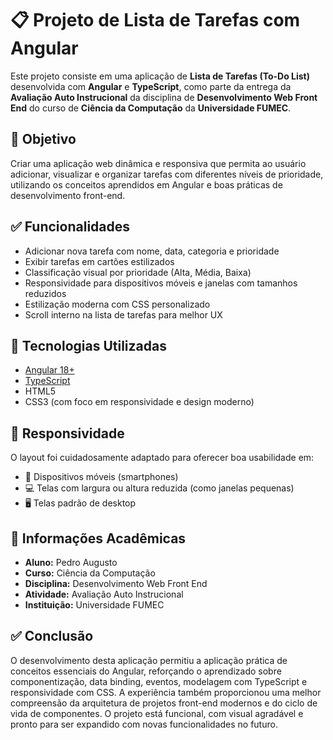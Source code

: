 # 📋 Projeto de Lista de Tarefas com Angular

Este projeto consiste em uma aplicação de **Lista de Tarefas (To-Do List)** desenvolvida com **Angular** e **TypeScript**, como parte da entrega da **Avaliação Auto Instrucional** da disciplina de **Desenvolvimento Web Front End** do curso de **Ciência da Computação** da **Universidade FUMEC**.

## 🎯 Objetivo

Criar uma aplicação web dinâmica e responsiva que permita ao usuário adicionar, visualizar e organizar tarefas com diferentes níveis de prioridade, utilizando os conceitos aprendidos em Angular e boas práticas de desenvolvimento front-end.

## ✅ Funcionalidades

- Adicionar nova tarefa com nome, data, categoria e prioridade
- Exibir tarefas em cartões estilizados
- Classificação visual por prioridade (Alta, Média, Baixa)
- Responsividade para dispositivos móveis e janelas com tamanhos reduzidos
- Estilização moderna com CSS personalizado
- Scroll interno na lista de tarefas para melhor UX

## 🧪 Tecnologias Utilizadas

- [Angular 18+](https://angular.io/)
- [TypeScript](https://www.typescriptlang.org/)
- HTML5
- CSS3 (com foco em responsividade e design moderno)

## 📱 Responsividade

O layout foi cuidadosamente adaptado para oferecer boa usabilidade em:

- 📱 Dispositivos móveis (smartphones)
- 💻 Telas com largura ou altura reduzida (como janelas pequenas)
- 🖥️ Telas padrão de desktop

## 🏫 Informações Acadêmicas

- **Aluno:** Pedro Augusto
- **Curso:** Ciência da Computação  
- **Disciplina:** Desenvolvimento Web Front End  
- **Atividade:** Avaliação Auto Instrucional  
- **Instituição:** Universidade FUMEC

## ✅ Conclusão

O desenvolvimento desta aplicação permitiu a aplicação prática de conceitos essenciais do Angular, reforçando o aprendizado sobre componentização, data binding, eventos, modelagem com TypeScript e responsividade com CSS. A experiência também proporcionou uma melhor compreensão da arquitetura de projetos front-end modernos e do ciclo de vida de componentes. O projeto está funcional, com visual agradável e pronto para ser expandido com novas funcionalidades no futuro.
